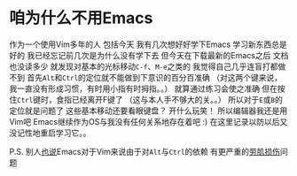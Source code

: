 咱为什么不用Emacs
=================

作为一个使用Vim多年的人
包括今天
我有几次想好好学下Emacs
学习新东西总是好的
我已经忘记前几次是为什么没有学下去
但今天在下载最新的Emacs之后
文档也没读多少
就发现对基本的光标移动`C-f`、`M-e`之类的
我觉得自己几乎连盲打都做不到
首先`Alt`和`Ctrl`的定位就不能做到下意识的百分百准确
（对这两个键来说，我一直没有形成习惯，有时用小指有时拇指。。）
就算通过练习会使之准确
但在按住`Ctrl`键时，食指已经离开F键了
（这与本人手不够大的关。。）
所以对于`E`或`B`的定位就是问题了
这些基本移动还要看眼键盘？
开什么玩笑！
所以编辑器我还是用Vim吧
Emacs继续作为OS与我没有任何关系地存在着吧 :)
在这里记录以防以后又没记性地重启学习它。。

P.S.
别人[也说](http://stackoverflow.com/a/1433315/665869)Emacs对于Vim来说由于对`Alt`与`Ctrl`的依赖
有更严重的[劳肌损伤](http://en.wikipedia.org/wiki/Emacs#.22Emacs_pinky.22)问题
